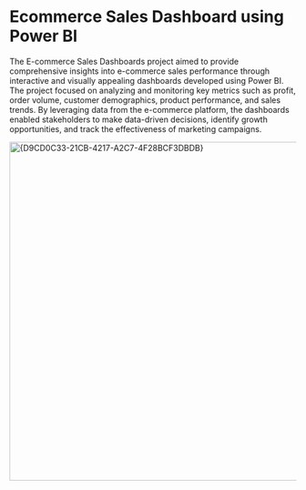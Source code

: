# Ecommerce Sales Dashboard using Power BI

The E-commerce Sales Dashboards project aimed to provide comprehensive insights into e-commerce sales performance through interactive and visually appealing dashboards developed using Power BI. The project focused on analyzing and monitoring key metrics such as profit, order volume, customer demographics, product performance, and sales trends. By leveraging data from the e-commerce platform, the dashboards enabled stakeholders to make data-driven decisions, identify growth opportunities, and track the effectiveness of marketing campaigns.

<img width="595" alt="{D9CD0C33-21CB-4217-A2C7-4F28BCF3DBDB}" src="https://github.com/user-attachments/assets/e93ad68d-6310-46da-9b9e-a3674beb316e" />

